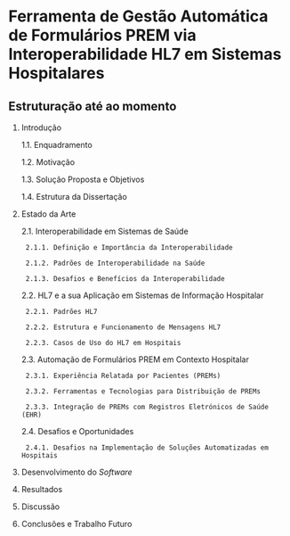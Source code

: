 # Ferramenta de Gestão Automática de Formulários PREM via Interoperabilidade HL7 em Sistemas Hospitalares

## Estruturação até ao momento

1. Introdução

	1.1. Enquadramento
   
	1.2. Motivação
   
	1.3. Solução Proposta e Objetivos
   
	1.4. Estrutura da Dissertação

2. Estado da Arte

	2.1. Interoperabilidade em Sistemas de Saúde

		2.1.1. Definição e Importância da Interoperabilidade
   
		2.1.2. Padrões de Interoperabilidade na Saúde
   
		2.1.3. Desafios e Benefícios da Interoperabilidade

 	2.2. HL7 e a sua Aplicação em Sistemas de Informação Hospitalar

		2.2.1. Padrões HL7
   
		2.2.2. Estrutura e Funcionamento de Mensagens HL7
   
		2.2.3. Casos de Uso do HL7 em Hospitais

 	2.3. Automação de Formulários PREM em Contexto Hospitalar

   		2.3.1. Experiência Relatada por Pacientes (PREMs)

		2.3.2. Ferramentas e Tecnologias para Distribuição de PREMs

   		2.3.3. Integração de PREMs com Registros Eletrónicos de Saúde (EHR)

 	2.4. Desafios e Oportunidades

		2.4.1. Desafios na Implementação de Soluções Automatizadas em Hospitais

3. Desenvolvimento do _Software_

4. Resultados

5. Discussão

6. Conclusões e Trabalho Futuro



